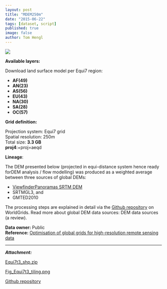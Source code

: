 ```yaml
---
layout: post
title: "MDEM250m"
date: "2015-06-22"
tags: [dataset, script]
published: true
image: false
author: Tom Hengl
---
```



![]({{site.baseurl}}/uploads/datasets/Fig_Equi7t3_tiling.png)

**Available layers:** 

Download land surface model per Equi7 region:

- **AF(49)**
- **AN(23)**
- **AS(56)**
- **EU(43)**
- **NA(30)**
- **SA(28)**
- **OC(57)**

**Grid definition:** 

Projection system: Equi7 grid  
Spatial resolution: 250m  
Total size: **3.3 GB**  
**proj4**:+proj=aeqd

  
**Lineage**:

The DEM presented below (projected in equi-distance system hence ready forDEM analysis / flow modelling) was produced as a weighted average between three sources of global DEMs:

- [ViewfinderPanoramas SRTM DEM](http://www.viewfinderpanoramas.org/dem3.html)
- SRTMGL3, and
- GMTED2010

The processing steps are explained in detail via the [Github repository](https://github.com/thengl/WorldGrids/tree/master/MDEM) on WorldGrids. Read more about global DEM data sources: DEM data sources (a review).

**Data owner:** Public  
**Reference:** [Optimisation of global grids for high-resolution remote sensing data](https://doi.org/10.1016/j.cageo.2014.07.005)

* * *

**_Attachment:_**

[Equi7t3_shp.zip]({{site.baseurl}}/uploads/datasets/Equi7t3_shp.zip)

[Fig_Equi7t3_tiling.png]({{site.baseurl}}/uploads/datasets/Fig_Equi7t3_tiling.png)

[Github repository](https://github.com/thengl/WorldGrids/tree/master/MDEM)